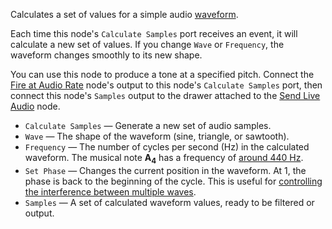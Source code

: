 Calculates a set of values for a simple audio [waveform](https://en.wikipedia.org/wiki/Waveform).

Each time this node's `Calculate Samples` port receives an event, it will calculate a new set of values.  If you change `Wave` or `Frequency`, the waveform changes smoothly to its new shape.

You can use this node to produce a tone at a specified pitch.  Connect the [Fire at Audio Rate](vuo-node://vuo.audio.fireAtBufferRate) node's output to this node's `Calculate Samples` port, then connect this node's `Samples` output to the drawer attached to the [Send Live Audio](vuo-node://vuo.audio.send2) node.

   - `Calculate Samples` — Generate a new set of audio samples.
   - `Wave` — The shape of the waveform (sine, triangle, or sawtooth).
   - `Frequency` — The number of cycles per second (Hz) in the calculated waveform.  The musical note <b>A<sub>4</sub></b> has a frequency of <a href="https://en.wikipedia.org/wiki/A440_(pitch_standard)">around 440 Hz</a>.
   - `Set Phase` — Changes the current position in the waveform.  At 1, the phase is back to the beginning of the cycle.  This is useful for [controlling the interference between multiple waves](https://web.archive.org/web/20031009204604/http://www.soundonsound.com/sos/aug99/articles/synthsecrets.htm).
   - `Samples` — A set of calculated waveform values, ready to be filtered or output.
